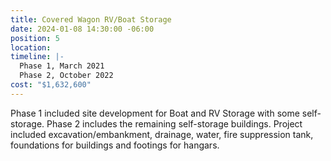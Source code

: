 ```yaml
---
title: Covered Wagon RV/Boat Storage
date: 2024-01-08 14:30:00 -06:00
position: 5
location: 
timeline: |-
  Phase 1, March 2021
  Phase 2, October 2022
cost: "$1,632,600"
---
```


Phase 1 included site development for Boat and RV Storage with some self-storage.  Phase 2 includes the remaining self-storage buildings.  Project included excavation/embankment, drainage, water, fire suppression tank, foundations for buildings and footings for hangars. 